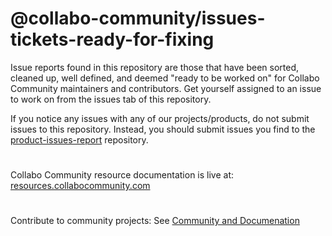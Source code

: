 # @collabo-community/issues-tickets-ready-for-fixing
Issue reports found in this repository are those that have been sorted, cleaned up, well defined, and deemed "ready to be worked on" for Collabo Community maintainers and contributors. Get yourself assigned to an issue to work on from the issues tab of this repository. 

If you notice any issues with any of our projects/products, do not submit issues to this repository. Instead, you should submit issues you find to the [product-issues-report](https://github.com/collabo-community/product-issue-reports) repository.

#

Collabo Community resource documentation is live at: [resources.collabocommunity.com](https://resources.collabocommunity.com)

#

Contribute to community projects: See [Community and Documenation](https://resources.collabocommunity.com/p/vmg4PL1ozeI435/Community-and-Documentation)
